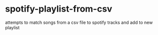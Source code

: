 # spotify-playlist-from-csv
attempts to match songs from a csv file to spotify tracks and add to new playlist
